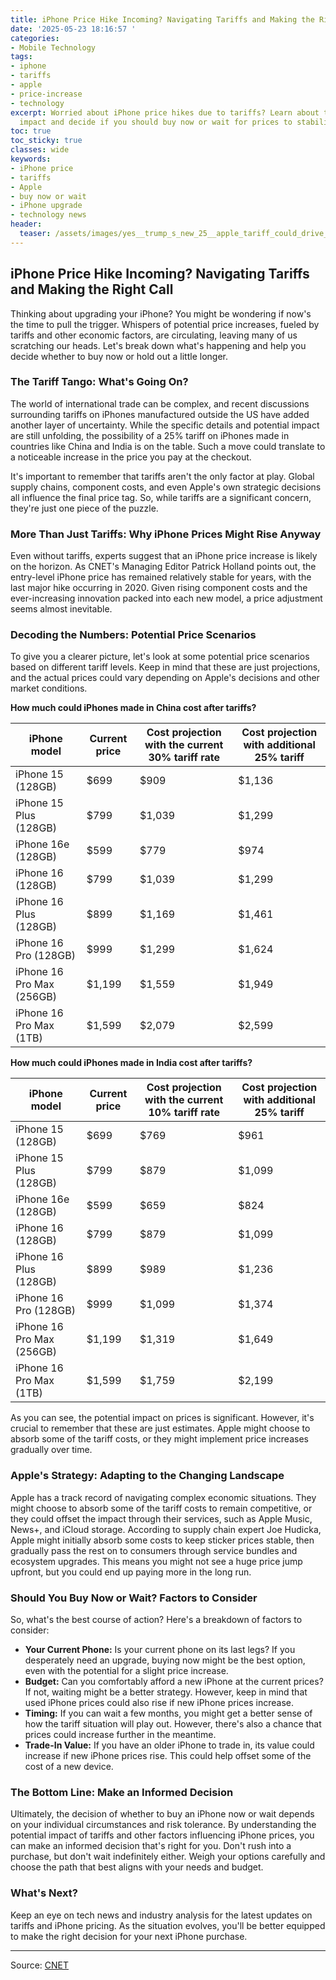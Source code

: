 ```yaml
---
title: iPhone Price Hike Incoming? Navigating Tariffs and Making the Right Call
date: '2025-05-23 18:16:57 '
categories:
- Mobile Technology
tags:
- iphone
- tariffs
- apple
- price-increase
- technology
excerpt: Worried about iPhone price hikes due to tariffs? Learn about the potential
  impact and decide if you should buy now or wait for prices to stabilize.
toc: true
toc_sticky: true
classes: wide
keywords:
- iPhone price
- tariffs
- Apple
- buy now or wait
- iPhone upgrade
- technology news
header:
  teaser: /assets/images/yes__trump_s_new_25__apple_tariff_could_drive_up_i_20250523181657.jpg
---
```


## iPhone Price Hike Incoming? Navigating Tariffs and Making the Right Call

Thinking about upgrading your iPhone? You might be wondering if now's the time to pull the trigger. Whispers of potential price increases, fueled by tariffs and other economic factors, are circulating, leaving many of us scratching our heads. Let's break down what's happening and help you decide whether to buy now or hold out a little longer.

### The Tariff Tango: What's Going On?

The world of international trade can be complex, and recent discussions surrounding tariffs on iPhones manufactured outside the US have added another layer of uncertainty. While the specific details and potential impact are still unfolding, the possibility of a 25% tariff on iPhones made in countries like China and India is on the table. Such a move could translate to a noticeable increase in the price you pay at the checkout.

It's important to remember that tariffs aren't the only factor at play. Global supply chains, component costs, and even Apple's own strategic decisions all influence the final price tag. So, while tariffs are a significant concern, they're just one piece of the puzzle.

### More Than Just Tariffs: Why iPhone Prices Might Rise Anyway

Even without tariffs, experts suggest that an iPhone price increase is likely on the horizon. As CNET's Managing Editor Patrick Holland points out, the entry-level iPhone price has remained relatively stable for years, with the last major hike occurring in 2020. Given rising component costs and the ever-increasing innovation packed into each new model, a price adjustment seems almost inevitable.

### Decoding the Numbers: Potential Price Scenarios

To give you a clearer picture, let's look at some potential price scenarios based on different tariff levels. Keep in mind that these are just projections, and the actual prices could vary depending on Apple's decisions and other market conditions.

**How much could iPhones made in China cost after tariffs?**

| iPhone model          | Current price | Cost projection with the current 30% tariff rate | Cost projection with additional 25% tariff |
| ---------------------- | ------------- | ------------------------------------------------- | --------------------------------------------- |
| iPhone 15 (128GB)     | $699          | $909                                              | $1,136                                        |
| iPhone 15 Plus (128GB) | $799          | $1,039                                             | $1,299                                        |
| iPhone 16e (128GB)    | $599          | $779                                              | $974                                          |
| iPhone 16 (128GB)     | $799          | $1,039                                             | $1,299                                        |
| iPhone 16 Plus (128GB) | $899          | $1,169                                             | $1,461                                        |
| iPhone 16 Pro (128GB)  | $999          | $1,299                                             | $1,624                                        |
| iPhone 16 Pro Max (256GB) | $1,199         | $1,559                                             | $1,949                                        |
| iPhone 16 Pro Max (1TB) | $1,599         | $2,079                                             | $2,599                                        |

**How much could iPhones made in India cost after tariffs?**

| iPhone model          | Current price | Cost projection with the current 10% tariff rate | Cost projection with additional 25% tariff |
| ---------------------- | ------------- | ------------------------------------------------- | --------------------------------------------- |
| iPhone 15 (128GB)     | $699          | $769                                              | $961                                          |
| iPhone 15 Plus (128GB) | $799          | $879                                              | $1,099                                        |
| iPhone 16e (128GB)    | $599          | $659                                              | $824                                          |
| iPhone 16 (128GB)     | $799          | $879                                              | $1,099                                        |
| iPhone 16 Plus (128GB) | $899          | $989                                              | $1,236                                        |
| iPhone 16 Pro (128GB)  | $999          | $1,099                                             | $1,374                                        |
| iPhone 16 Pro Max (256GB) | $1,199         | $1,319                                             | $1,649                                        |
| iPhone 16 Pro Max (1TB) | $1,599         | $1,759                                             | $2,199                                        |

As you can see, the potential impact on prices is significant. However, it's crucial to remember that these are just estimates. Apple might choose to absorb some of the tariff costs, or they might implement price increases gradually over time.

### Apple's Strategy: Adapting to the Changing Landscape

Apple has a track record of navigating complex economic situations. They might choose to absorb some of the tariff costs to remain competitive, or they could offset the impact through their services, such as Apple Music, News+, and iCloud storage. According to supply chain expert Joe Hudicka, Apple might initially absorb some costs to keep sticker prices stable, then gradually pass the rest on to consumers through service bundles and ecosystem upgrades. This means you might not see a huge price jump upfront, but you could end up paying more in the long run.

### Should You Buy Now or Wait? Factors to Consider

So, what's the best course of action? Here's a breakdown of factors to consider:

*   **Your Current Phone:** Is your current phone on its last legs? If you desperately need an upgrade, buying now might be the best option, even with the potential for a slight price increase.
*   **Budget:** Can you comfortably afford a new iPhone at the current prices? If not, waiting might be a better strategy. However, keep in mind that used iPhone prices could also rise if new iPhone prices increase.
*   **Timing:** If you can wait a few months, you might get a better sense of how the tariff situation will play out. However, there's also a chance that prices could increase further in the meantime.
*   **Trade-In Value:** If you have an older iPhone to trade in, its value could increase if new iPhone prices rise. This could help offset some of the cost of a new device.

### The Bottom Line: Make an Informed Decision

Ultimately, the decision of whether to buy an iPhone now or wait depends on your individual circumstances and risk tolerance. By understanding the potential impact of tariffs and other factors influencing iPhone prices, you can make an informed decision that's right for you. Don't rush into a purchase, but don't wait indefinitely either. Weigh your options carefully and choose the path that best aligns with your needs and budget.

### What's Next?

Keep an eye on tech news and industry analysis for the latest updates on tariffs and iPhone pricing. As the situation evolves, you'll be better equipped to make the right decision for your next iPhone purchase.

---

Source: [CNET](https://www.cnet.com/personal-finance/taxes/yes-trumps-new-25-apple-tariff-could-drive-up-iphone-prices-even-more-should-you-buy-one-now/#ftag=CAD590a51e)